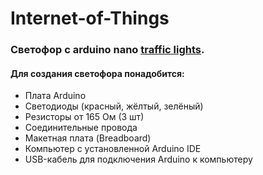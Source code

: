 # Internet-of-Things

### Светофор с arduino nano [traffic lights](https://github.com/Kirilligu/Internet-of-Things/tree/main/traffic%20lights).
#### Для создания светофора понадобится:
- Плата Arduino
- Светодиоды (красный, жёлтый, зелёный)
- Резисторы от 165 Ом (3 шт)
- Соединительные провода
- Макетная плата (Breadboard)
- Компьютер с установленной Arduino IDE
- USB-кабель для подключения Arduino к компьютеру
